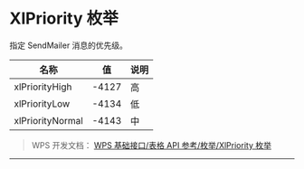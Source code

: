 # XlPriority 枚举

指定 SendMailer 消息的优先级。

| 名称             | 值    | 说明 |
|------------------|-------|------|
| xlPriorityHigh   | -4127 | 高   |
| xlPriorityLow    | -4134 | 低   |
| xlPriorityNormal | -4143 | 中   |

> WPS 开发文档： [WPS 基础接口/表格 API 参考/枚举/XlPriority 枚举](https://qn.cache.wpscdn.cn/encs/doc/office_v19/topics/WPS%20%E5%9F%BA%E7%A1%80%E6%8E%A5%E5%8F%A3/%E8%A1%A8%E6%A0%BC%20API%20%E5%8F%82%E8%80%83/%E6%9E%9A%E4%B8%BE/XlPriority%20%E6%9E%9A%E4%B8%BE.html)

------------------------------------------------------------------------
